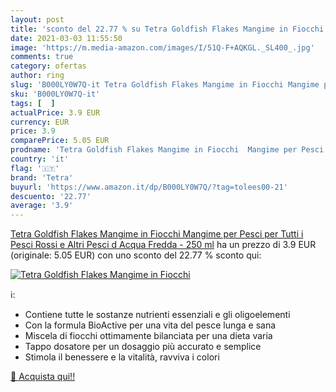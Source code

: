 ```yaml
---
layout: post
title: 'sconto del 22.77 % su Tetra Goldfish Flakes Mangime in Fiocchi  '
date: 2021-03-03 11:55:50
image: 'https://m.media-amazon.com/images/I/51Q-F+AQKGL._SL400_.jpg'
comments: true
category: ofertas
author: ring
slug: 'B000LY0W7Q-it Tetra Goldfish Flakes Mangime in Fiocchi Mangime per Pesci...'
sku: 'B000LY0W7Q-it'
tags: [  ]
actualPrice: 3.9 EUR
currency: EUR
price: 3.9
comparePrice: 5.05 EUR
prodname: 'Tetra Goldfish Flakes Mangime in Fiocchi  Mangime per Pesci per Tutti i Pesci Rossi e Altri Pesci d Acqua Fredda - 250 ml'
country: 'it'
flag: '🇮🇹'
brand: 'Tetra'
buyurl: 'https://www.amazon.it/dp/B000LY0W7Q/?tag=tolees00-21'
descuento: '22.77'
average: '3.9'
---
```


[Tetra Goldfish Flakes Mangime in Fiocchi  Mangime per Pesci per Tutti i Pesci Rossi e Altri Pesci d Acqua Fredda - 250 ml](https://www.amazon.it/dp/B000LY0W7Q/?tag=tolees00-21) ha un prezzo di 3.9 EUR (originale: 5.05 EUR) con uno sconto del 22.77 % sconto qui:

[![Tetra Goldfish Flakes Mangime in Fiocchi](https://m.media-amazon.com/images/I/51Q-F+AQKGL._SL400_.jpg)](https://www.amazon.it/dp/B000LY0W7Q/?tag=tolees00-21)

ℹ️:

- Contiene tutte le sostanze nutrienti essenziali e gli oligoelementi
- Con la formula BioActive per una vita del pesce lunga e sana
- Miscela di fiocchi ottimamente bilanciata per una dieta varia
- Tappo dosatore per un dosaggio più accurato e semplice
- Stimola il benessere e la vitalità, ravviva i colori

[🛒 Acquista qui!!](https://www.amazon.it/dp/B000LY0W7Q/?tag=tolees00-21)
